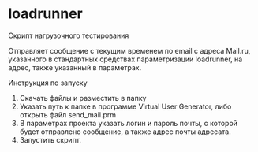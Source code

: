 # loadrunner
Скрипт нагрузочного тестирования 

Отправляет сообщение с текущим временем по email с адреса Mail.ru,
указанного в стандартных средствах параметризации
loadrunner, на адрес, также указанный в параметрах.


Инструкция по запуску
1. Скачать файлы и разместить в папку
2. Указать путь к папке в программе Virtual User Generator,
либо открыть файл send_mail.prm
3. В параметрах проекта указать логин и пароль почты, с которой будет отправлено сообщение, а также адрес почты адресата.
4. Запустить скрипт.

